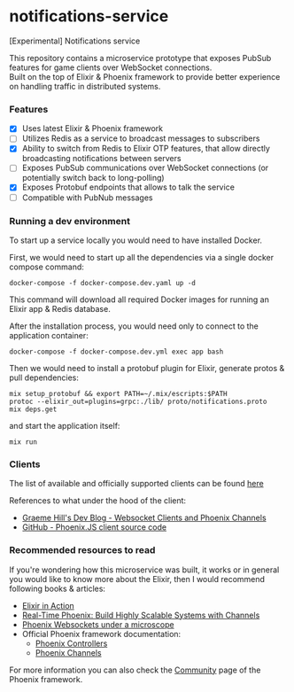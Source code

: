 # notifications-service
[Experimental] Notifications service

This repository contains a microservice prototype that exposes PubSub features for game clients over WebSocket connections.  
Built on the top of Elixir & Phoenix framework to provide better experience on handling traffic in distributed systems.

### Features
- [x] Uses latest Elixir & Phoenix framework
- [ ] Utilizes Redis as a service to broadcast messages to subscribers
- [x] Ability to switch from Redis to Elixir OTP features, that allow directly broadcasting notifications between servers
- [ ] Exposes PubSub communications over WebSocket connections (or potentially switch back to long-polling)
- [x] Exposes Protobuf endpoints that allows to talk the service
- [ ] Compatible with PubNub messages

### Running a dev environment
To start up a service locally you would need to have installed Docker. 

First, we would need to start up all the dependencies via a single docker compose command:
```
docker-compose -f docker-compose.dev.yaml up -d
```
This command will download all required Docker images for running an Elixir app & Redis database.

After the installation process, you would need only to connect to the application container:
```
docker-compose -f docker-compose.dev.yml exec app bash
```

Then we would need to install a protobuf plugin for Elixir, generate protos & pull dependencies:
```
mix setup_protobuf && export PATH=~/.mix/escripts:$PATH
protoc --elixir_out=plugins=grpc:./lib/ proto/notifications.proto
mix deps.get
```

and start the application itself:
```
mix run
```

### Clients
The list of available and officially supported clients can be found [here](https://hexdocs.pm/phoenix/channels.html#client-libraries)

References to what under the hood of the client:
- [Graeme Hill's Dev Blog - Websocket Clients and Phoenix Channels](http://graemehill.ca/websocket-clients-and-phoenix-channels/)
- [GitHub - Phoenix.JS client source code](https://github.com/phoenixframework/phoenix/blob/v1.2/web/static/js/phoenix.js)

### Recommended resources to read
If you're wondering how this microservice was built, it works or in general you would like to know more about the Elixir, then I would recommend following books & articles:
- [Elixir in Action](https://www.manning.com/books/elixir-in-action-second-edition)
- [Real-Time Phoenix: Build Highly Scalable Systems with Channels](https://pragprog.com/titles/sbsockets/real-time-phoenix/) 
- [Phoenix Websockets under a microscope](https://zorbash.com/post/phoenix-websockets-under-a-microscope/)
- Official Phoenix framework documentation:
  - [Phoenix Controllers](https://hexdocs.pm/phoenix/controllers.html)
  - [Phoenix Channels](https://hexdocs.pm/phoenix/channels.html)

For more information you can also check the [Community](https://hexdocs.pm/phoenix/community.html) page of the Phoenix framework.

